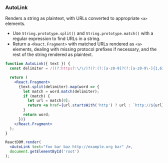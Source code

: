 ### AutoLink

Renders a string as plaintext, with URLs converted to appropriate `<a>` elements.

* Use `String.prototype.split()` and `String.prototype.match()` with a regular expression to find URLs in a string.
* Return a `<React.Fragment>` with matched URLs rendered as `<a>` elements, dealing with missing protocol prefixes if necessary, and the rest of the string rendered as plaintext.

```jsx
function AutoLink({ text }) {
  const delimiter = /((?:https?:\/\/)?(?:(?:[a-z0-9]?(?:[a-z0-9\-]{1,61}[a-z0-9])?\.[^\.|\s])+[a-z\.]*[a-z]+|(?:25[0-5]|2[0-4][0-9]|[01]?[0-9][0-9]?)(?:\.(?:25[0-5]|2[0-4][0-9]|[01]?[0-9][0-9]?)){3})(?::\d{1,5})*[a-z0-9.,_\/~#&=;%+?\-\\(\\)]*)/gi;

  return (
    <React.Fragment>
      {text.split(delimiter).map(word => {
        let match = word.match(delimiter);
        if (match) {
          let url = match[0];
          return <a href={url.startsWith('http') ? url : `http://${url}`}>{url}</a>;
        }
        return word;
      })}
    </React.Fragment>
  );
}
```

```jsx
ReactDOM.render(
  <AutoLink text="foo bar baz http://example.org bar" />,
  document.getElementById('root')
);
```

<!-- tags: string,fragment,regexp -->

<!-- expertise: 2 -->
